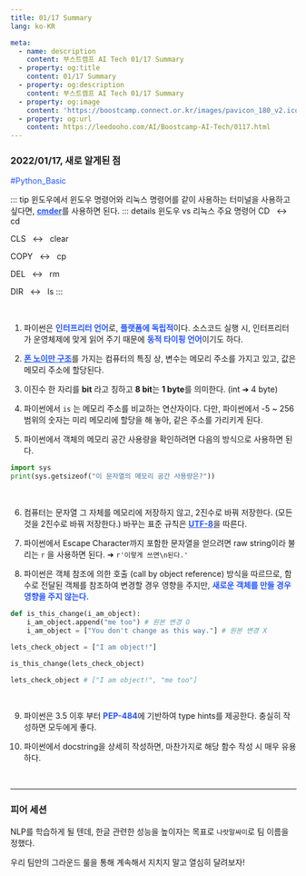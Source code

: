 ```yaml
---
title: 01/17 Summary
lang: ko-KR

meta:
  - name: description
    content: 부스트캠프 AI Tech 01/17 Summary
  - property: og:title
    content: 01/17 Summary
  - property: og:description
    content: 부스트캠프 AI Tech 01/17 Summary
  - property: og:image
    content: 'https://boostcamp.connect.or.kr/images/pavicon_180_v2.ico'
  - property: og:url
    content: https://leedooho.com/AI/Boostcamp-AI-Tech/0117.html
---
```


### 2022/01/17, 새로 알게된 점

<p class="tags">#Python_Basic</p>

::: tip
윈도우에서 윈도우 명령어와 리눅스 명령어를 같이 사용하는 터미널을 사용하고 싶다면, [**cmder**](https://cmder.net/)를 사용하면 된다.
::: details 윈도우 vs 리눅스 주요 명령어
CD &nbsp; ↔ &nbsp; cd

CLS &nbsp; ↔ &nbsp; clear

COPY &nbsp; ↔ &nbsp; cp

DEL &nbsp; ↔ &nbsp; rm

DIR &nbsp; ↔ &nbsp; ls
:::

<br>

1. 파이썬은 <span style="color: #2454ff;">**인터프리터 언어**</span>로, <span style="color: #2454ff;">**플랫폼에 독립적**</span>이다.
소스코드 실행 시, 인터프리터가 운영체제에 맞게 읽어 주기 때문에 <span style="color: #2454ff;">**동적 타이핑 언어**</span>이기도 하다.

2. [**폰 노이만 구조**](https://ko.wikipedia.org/wiki/%ED%8F%B0_%EB%85%B8%EC%9D%B4%EB%A7%8C_%EA%B5%AC%EC%A1%B0)를 가지는 컴퓨터의 특징 상, 변수는 메모리 주소를 가지고 있고, 값은 메모리 주소에 할당된다.

3. 이진수 한 자리를 **bit** 라고 칭하고 **8 bit**는 **1 byte**를 의미한다. (int &#10140; 4 byte)

4. 파이썬에서 `is` 는 메모리 주소를 비교하는 연산자이다. 다만, 파이썬에서 -5 ~ 256 범위의 숫자는 미리 메모리에 할당을 해 놓아, 같은 주소를 가리키게 된다.

5. 파이썬에서 객체의 메모리 공간 사용량을 확인하려면 다음의 방식으로 사용하면 된다.

```python
import sys
print(sys.getsizeof("이 문자열의 메모리 공간 사용량은?"))
```

<br>

6. 컴퓨터는 문자열 그 자체를 메모리에 저장하지 않고, 2진수로 바꿔 저장한다. (모든 것을 2진수로 바꿔 저장한다.) 바꾸는 표준 규칙은 [**UTF-8**](https://ko.wikipedia.org/wiki/UTF-8)을 따른다.

7. 파이썬에서 Escape Character까지 포함한 문자열을 얻으려면 raw string이라 불리는 `r` 을 사용하면 된다. &#10140; `r'이렇게 쓰면\n된다.'`

8. 파이썬은 객체 참조에 의한 호출 (call by object reference) 방식을 따르므로, 함수로 전달된 객체를 참조하여 변경할 경우 영향을 주지만, 
<span style="color: #2454ff;">**새로운 객체를 만들 경우 영향을 주지 않는다.**</span>

```python
def is_this_change(i_am_object):
    i_am_object.append("me too") # 원본 변경 O
    i_am_object = ["You don't change as this way."] # 원본 변경 X

lets_check_object = ["I am object!"]

is_this_change(lets_check_object)

lets_check_object # ["I am object!", "me too"]
```

<br>

9. 파이썬은 3.5 이후 부터 <span style="color: #2454ff;">**PEP-484**</span>에 기반하여 type hints를 제공한다. 충실히 작성하면 모두에게 좋다.

10. 파이썬에서 docstring을 상세히 작성하면, 마찬가지로 해당 함수 작성 시 매우 유용하다.

<br>

<hr>

### 피어 세션

NLP를 학습하게 될 텐데, 한글 관련한 성능을 높이자는 목표로 `나랏말싸미`로 팀 이름을 정했다.

우리 팀만의 그라운드 룰을 통해 계속해서 지치지 말고 열심히 달려보자!


<br>

<br>

<br>

<style scoped>
.tags { color: #2454ff; }
a { color: #2454ff; }
</style>